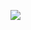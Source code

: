 <a href="https://ko-fi.com/zyrenth" target="_blank"><img src="https://github.com/jayvsc/jayvsc/blob/main/img/95290058-f13b9180-089e-11eb-94e3-a44a5a1172c3.jpg?raw=true" /></a>
